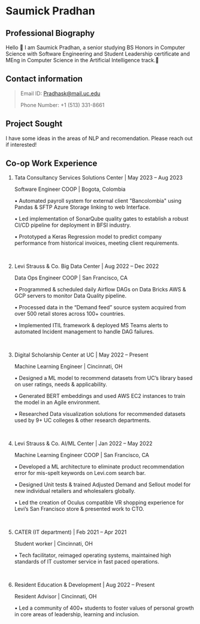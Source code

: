 # Saumick Pradhan
## Professional Biography

Hello 👋 I am Saumick Pradhan, a senior studying BS Honors in Computer Science with Software Engineering and Student Leadership certificate and MEng in Computer Science in the Artificial Intelligence track.🤖

## Contact information
> Email ID: Pradhask@mail.uc.edu
&nbsp;
> 
> Phone Number: +1 (513) 331-8661

## Project Sought

I have some ideas in the areas of NLP and recomendation. Please reach out if interested!

## Co-op Work Experience
1) Tata Consultancy Services Solutions Center | May 2023 – Aug 2023

    Software Engineer COOP | Bogota, Colombia	

    •	Automated payroll system for external client "Bancolombia" using Pandas & SFTP Azure Storage linking to web Interface.

    •	Led implementation of SonarQube quality gates to establish a robust CI/CD pipeline for deployment in BFSI industry.

    •	Prototyped a Keras Regression model to predict company performance from historical invoices, meeting client requirements. 

&nbsp;

2) Levi Strauss & Co. Big Data Center | Aug 2022 – Dec 2022

    Data Ops Engineer COOP | San Francisco, CA	

    •	Programmed & scheduled daily Airflow DAGs on Data Bricks AWS & GCP servers to monitor Data Quality pipeline.

    •	Processed data in the “Demand feed” source system acquired from over 500 retail stores across 100+ countries.

    •	Implemented ITIL framework & deployed MS Teams alerts to automated Incident management to handle DAG failures.

&nbsp;

3) Digital Scholarship Center at UC | May 2022 – Present &nbsp;

    Machine Learning Engineer | Cincinnati, OH &nbsp;
		     	
    •	Designed a ML model to recommend datasets from UC’s library based on user ratings, needs & applicability.&nbsp;

    •	Generated BERT embeddings and used AWS EC2 instances to train the model in an Agile environment.&nbsp;

    •	Researched Data visualization solutions for recommended datasets used by 9+ UC colleges & other research departments.
   
&nbsp;

4) Levi Strauss & Co. AI/ML Center | Jan 2022 – May 2022 &nbsp;

    Machine Learning Engineer COOP | San Francisco, CA	&nbsp;
      	
    •	Developed a ML architecture to eliminate product recommendation error for mis-spelt keywords on Levi.com search bar. &nbsp;

    •	Designed Unit tests & trained Adjusted Demand and Sellout model for new individual retailers and wholesalers globally. &nbsp;

    •	Led the creation of Oculus compatible VR shopping experience for Levi’s San Francisco store & presented work to CTO.

&nbsp;

5) CATER (IT department) | Feb 2021 – Apr 2021 &nbsp;

    Student worker | Cincinnati, OH	  &nbsp;
    
    •	Tech facilitator, reimaged operating systems, maintained high standards of IT customer service in fast paced operations.

&nbsp;

6) Resident Education & Development | Aug 2022 – Present &nbsp;

    Resident Advisor | Cincinnati, OH	&nbsp;

    •	Led a community of 400+ students to foster values of personal growth in core areas of leadership, learning and inclusion.
